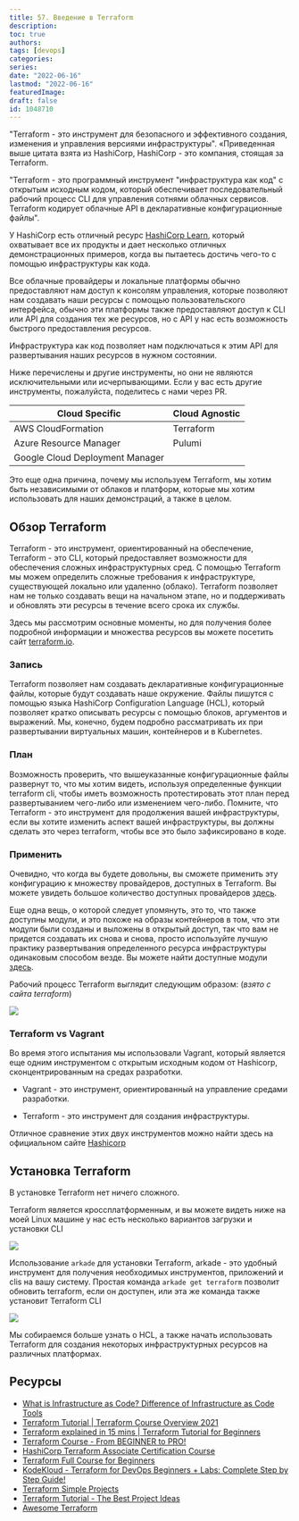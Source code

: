 ```yaml
---
title: 57. Введение в Terraform
description: 
toc: true
authors:
tags: [devops]
categories:
series: 
date: "2022-06-16"
lastmod: "2022-06-16"
featuredImage:
draft: false
id: 1048710
---
```


"Terraform - это инструмент для безопасного и эффективного создания, изменения и управления версиями инфраструктуры". 
«Приведенная выше цитата взята из HashiCorp, HashiCorp - это компания, стоящая за Terraform. 

"Terraform - это программный инструмент "инфраструктура как код" с открытым исходным кодом, который обеспечивает последовательный рабочий процесс CLI для управления сотнями облачных сервисов. Terraform кодирует облачные API в декларативные конфигурационные файлы".

У HashiCorp есть отличный ресурс [HashiCorp Learn](https://learn.hashicorp.com/terraform?utm_source=terraform_io&utm_content=terraform_io_hero), который охватывает все их продукты и дает несколько отличных демонстрационных примеров, когда вы пытаетесь достичь чего-то с помощью инфраструктуры как кода. 

Все облачные провайдеры и локальные платформы обычно предоставляют нам доступ к консолям управления, которые позволяют нам создавать наши ресурсы с помощью пользовательского интерфейса, обычно эти платформы также предоставляют доступ к CLI или API для создания тех же ресурсов, но с API у нас есть возможность быстрого предоставления ресурсов. 

Инфраструктура как код позволяет нам подключаться к этим API для развертывания наших ресурсов в нужном состоянии. 

Ниже перечислены и другие инструменты, но они не являются исключительными или исчерпывающими. Если у вас есть другие инструменты, пожалуйста, поделитесь с нами через PR.  

| Cloud Specific                  | Cloud Agnostic | 
| ------------------------------- | -------------- |
| AWS CloudFormation              | Terraform      | 
| Azure Resource Manager          | Pulumi         | 
| Google Cloud Deployment Manager |                | 

Это еще одна причина, почему мы используем Terraform, мы хотим быть независимыми от облаков и платформ, которые мы хотим использовать для наших демонстраций, а также в целом. 

## Обзор Terraform 

Terraform - это инструмент, ориентированный на обеспечение, Terraform - это CLI, который предоставляет возможности для обеспечения сложных инфраструктурных сред. С помощью Terraform мы можем определить сложные требования к инфраструктуре, существующей локально или удаленно (облако). Terraform позволяет нам не только создавать вещи на начальном этапе, но и поддерживать и обновлять эти ресурсы в течение всего срока их службы.  

Здесь мы рассмотрим основные моменты, но для получения более подробной информации и множества ресурсов вы можете посетить сайт [terraform.io](https://www.terraform.io/).

### Запись

Terraform позволяет нам создавать декларативные конфигурационные файлы, которые будут создавать наше окружение. Файлы пишутся с помощью языка HashiCorp Configuration Language (HCL), который позволяет кратко описывать ресурсы с помощью блоков, аргументов и выражений. Мы, конечно, будем подробно рассматривать их при развертывании виртуальных машин, контейнеров и в Kubernetes. 

### План

Возможность проверить, что вышеуказанные конфигурационные файлы развернут то, что мы хотим видеть, используя определенные функции terraform cli, чтобы иметь возможность протестировать этот план перед развертыванием чего-либо или изменением чего-либо. Помните, что Terraform - это инструмент для продолжения вашей инфраструктуры, если вы хотите изменить аспект вашей инфраструктуры, вы должны сделать это через terraform, чтобы все это было зафиксировано в коде. 

### Применить

Очевидно, что когда вы будете довольны, вы сможете применить эту конфигурацию к множеству провайдеров, доступных в Terraform. Вы можете увидеть большое количество доступных провайдеров [здесь](https://registry.terraform.io/browse/providers).

Еще одна вещь, о которой следует упомянуть, это то, что также доступны модули, и это похоже на образы контейнеров в том, что эти модули были созданы и выложены в открытый доступ, так что вам не придется создавать их снова и снова, просто используйте лучшую практику развертывания определенного ресурса инфраструктуры одинаковым способом везде. Вы можете найти доступные модули [здесь](https://registry.terraform.io/browse/modules).

Рабочий процесс Terraform выглядит следующим образом: (*взято с сайта terraform*)

![](../images/Day57_IAC3.png?v1)

### Terraform vs Vagrant

Во время этого испытания мы использовали Vagrant, который является еще одним инструментом с открытым исходным кодом от Hashicorp, сконцентрированным на средах разработки. 

- Vagrant - это инструмент, ориентированный на управление средами разработки.

- Terraform - это инструмент для создания инфраструктуры. 

Отличное сравнение этих двух инструментов можно найти здесь на официальном сайте [Hashicorp](https://www.vagrantup.com/intro/vs/terraform)

## Установка Terraform 

В установке Terraform нет ничего сложного. 

Terraform является кроссплатформенным, и вы можете видеть ниже на моей Linux машине у нас есть несколько вариантов загрузки и установки CLI 

![](../images/Day57_IAC2.png?v1)


Использование `arkade` для установки Terraform, arkade - это удобный инструмент для получения необходимых инструментов, приложений и clis на вашу систему. Простая команда `arkade get terraform` позволит обновить terraform, если он доступен, или эта же команда также установит Terraform CLI

![](../images/Day57_IAC1.png?v1)

Мы собираемся больше узнать о HCL, а также начать использовать Terraform для создания некоторых инфраструктурных ресурсов на различных платформах. 

## Ресурсы 
- [What is Infrastructure as Code? Difference of Infrastructure as Code Tools ](https://www.youtube.com/watch?v=POPP2WTJ8es)
- [Terraform Tutorial | Terraform Course Overview 2021](https://www.youtube.com/watch?v=m3cKkYXl-8o)
- [Terraform explained in 15 mins | Terraform Tutorial for Beginners ](https://www.youtube.com/watch?v=l5k1ai_GBDE)
- [Terraform Course - From BEGINNER to PRO!](https://www.youtube.com/watch?v=7xngnjfIlK4&list=WL&index=141&t=16s)
- [HashiCorp Terraform Associate Certification Course](https://www.youtube.com/watch?v=V4waklkBC38&list=WL&index=55&t=111s)
- [Terraform Full Course for Beginners](https://www.youtube.com/watch?v=EJ3N-hhiWv0&list=WL&index=39&t=27s)
- [KodeKloud -  Terraform for DevOps Beginners + Labs: Complete Step by Step Guide!](https://www.youtube.com/watch?v=YcJ9IeukJL8&list=WL&index=16&t=11s)
- [Terraform Simple Projects](https://terraform.joshuajebaraj.com/)
- [Terraform Tutorial - The Best Project Ideas](https://www.youtube.com/watch?v=oA-pPa0vfks)
- [Awesome Terraform](https://github.com/shuaibiyy/awesome-terraform)

